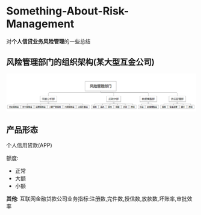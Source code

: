 # Something-About-Risk-Management
对**个人信贷业务风险管理**的一些总结

## 风险管理部门的组织架构(某大型互金公司)

<img src="Risk-Management-Department.png"/>

## 产品形态
个人信用贷款(APP)

额度:
- 正常
- 大额
- 小额

**其他**: 互联网金融贷款公司业务指标:注册数,完件数,授信数,放款数,坏账率,审批效率


